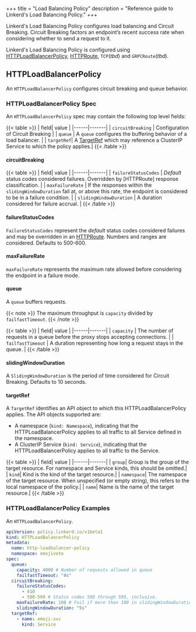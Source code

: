 +++
title = "Load Balancing Policy"
description = "Reference guide to Linkerd's Load Balancing Policy."
+++

Linkerd's Load Balancing Policy configures load balancing and Circuit Breaking. Circuit
Breaking factors an endpoint’s recent success rate when considering whether to send a request to it.

Linkerd's Load Balancing Policy is configured using [HTTPLoadBalancerPolicy],
[HTTPRoute](https://gateway-api.sigs.k8s.io/references/spec/#gateway.networking.k8s.io/v1beta1.HTTPRoute), `TCP`(_tbd_) and `GRPCRoute`(_tbd_).

## HTTPLoadBalancerPolicy

An `HTTPLoadBalancerPolicy` configures circuit breaking and queue behavior.

### HTTPLoadBalancerPolicy Spec

An `HTTPLoadBalancerPolicy` spec may contain the following top level fields:

{{< table >}}
| field| value |
|------|-------|
| `circuitBreaking` | Configuration of Circuit Breaking |
| `queue` | A `queue` configures the buffering behavior of a load balancer. |
| `targetRef`| A [TargetRef](#targetref) which may reference a ClusterIP Service to which the policy applies.|
{{< /table >}}

#### circuitBreaking

{{< table >}}
| field| value |
|------|-------|
| `failureStatusCodes` | _Default_ status codes considered failures. Overridden by [HTTPRoute] response classification. |
| `maxFailureRate` | If the responses within the `slidingWindowDuration` fail at, or above this rate, the endpoint is considered to be in a failure condition. |
| `slidingWindowDuration` | A duration considered for failure accrual.  |
{{< /table >}}

#### failureStatusCodes

`FailureStatusCodes` represent the _default_ status codes considered failures and may be overridden in an
[HTTPRoute](https://gateway-api.sigs.k8s.io/references/spec/#gateway.networking.k8s.io/v1beta1.HTTPRoute). Numbers and ranges are considered. Defaults to 500-600.

#### maxFailureRate

`maxFailureRate` represents the maximum rate allowed before considering the endpoint in a failure mode.

#### queue

A `queue` buffers requests.

{{< note >}}
The maximum throughput is `capacity` divided by `failfastTimeout`.
{{< /note >}}

{{< table >}}
| field| value |
|------|-------|
| `capacity` | The number of requests in a queue before the proxy stops accepting connections. |
| `failfastTimeout` | A duration representing how long a request stays in the queue. |
{{< /table >}}

#### slidingWindowDuration

A `SlidingWindowDuration` is the period of time considered for Circuit Breaking. Defaults to 10 seconds.

#### targetRef

A `TargetRef` identifies an API object to which this HTTPLoadBalancerPolicy
applies. The API objects supported are:

- A namespace (`kind: Namespace`), indicating that the HTTPLoadBalancerPolicy
  applies to all traffic to all Service defined in the namespace.
- A ClusterIP Service (`kind: Service`), indicating that the HTTPLoadBalancerPolicy
  applies to all traffic to the Service.

{{< table >}}
| field| value |
|------|-------|
| `group`| Group is the group of the target resource. For namespace and Service kinds, this should be omitted.|
| `kind`| Kind is the kind of the target resource.|
| `namespace`| The namespace of the target resource. When unspecified (or empty string), this refers to the local namespace of the policy.|
| `name`| Name is the name of the target resource.|
{{< /table >}}

### HTTPLoadBalancerPolicy Examples

An `HTTPLoadBalancerPolicy`.

```yaml
apiVersion: policy.linkerd.io/v1beta1
kind: HTTPLoadBalancerPolicy
metadata:
  name: http-loadbalancer-policy
  namespace: emojivoto
spec:
  queue:
    capacity: 4000 # Number of requests allowed in queue
    failfastTimeout: "4s"
  circuitBreaking:
    failureStatusCodes:
      - 410
      - 500-599 # Status codes 500 through 599, inclusive.
    maxFailureRate: 100 # Fail if more than 100 in slidingWindowDuration fail 
    slidingWindowDuration: "5s"
  targetRef:
    - name: emoji-svc
      kind: Service
```

[HTTPLoadBalancerPolicy]: #httploadbalancerpolicy
[HTTPLoadBalancerPolicies]: #httploadbalancerpolicy
